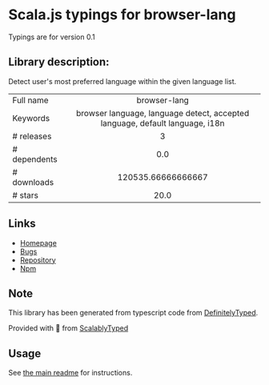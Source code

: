 
# Scala.js typings for browser-lang

Typings are for version 0.1

## Library description:
Detect user's most preferred language within the given language list.

|                    |                 |
| ------------------ | :-------------: |
| Full name          | browser-lang |
| Keywords           | browser language, language detect, accepted language, default language, i18n |
| # releases         | 3 |
| # dependents       | 0.0 |
| # downloads        | 120535.66666666667 |
| # stars            | 20.0 |

## Links
- [Homepage](https://github.com/wiziple/browser-lang)
- [Bugs](https://github.com/wiziple/browser-lang/issues)
- [Repository](https://github.com/wiziple/browser-lang)
- [Npm](https://www.npmjs.com/package/browser-lang)
    


## Note
This library has been generated from typescript code from [DefinitelyTyped](https://definitelytyped.org).

Provided with :purple_heart: from [ScalablyTyped](https://github.com/oyvindberg/ScalablyTyped)

## Usage
See [the main readme](../../readme.md) for instructions.


